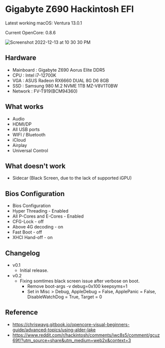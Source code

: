 # Gigabyte Z690 Hackintosh EFI

Latest working macOS: Ventura 13.0.1 

Current OpenCore: 0.8.6

![Screenshot 2022-12-13 at 10 30 30 PM](https://user-images.githubusercontent.com/9337847/207340643-182129ca-b1b9-498c-8b8b-99e821397188.png)

## Hardware
* Mainboard : Gigabyte Z690 Aorus Elite DDR5
* CPU : Intel i7-12700K
* VGA : ASUS Radeon RX6660 DUAL 8G D6 8GB
* SSD : Samsung 980 M.2 NVME 1TB MZ-V8V1T0BW
* Network : FV-T919(BCM94360)

## What works
* Audio
* HDMI/DP
* All USB ports
* WIFI / Bluetooth
* iCloud
* Airplay
* Universal Control

## What doesn't work
* Sidecar (Black Screen, due to the lack of supported iGPU)

## Bios Configuration
* Bios Configuration
* Hyper Threading - Enabled
* All P-Cores and E-Cores - Enabled
* CFG-Lock - off
* Above 4G decoding - on
* Fast Boot - off
* XHCI Hand-off - on

## Changelog
* v0.1
  * Initial release.
* v0.2 
  * Fixing somtimes black screen issue after verbose on boot.
    * Remove boot-args -v debug=0x100 keepsyms=1
    * Set in Misc > Debug, AppleDebug = False, ApplePanic = False, DisableWatchDog = True, Target = 0

## Reference
* <https://chriswayg.gitbook.io/opencore-visual-beginners-guide/advanced-topics/using-alder-lake>
* <https://www.reddit.com/r/hackintosh/comments/jwc8s5/comment/gcuz69f/?utm_source=share&utm_medium=web2x&context=3>
